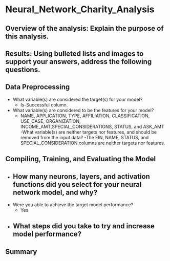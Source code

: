 # Neural_Network_Charity_Analysis
## Overview of the analysis: Explain the purpose of this analysis.

## Results: Using bulleted lists and images to support your answers, address the following questions.

## Data Preprocessing
- What variable(s) are considered the target(s) for your model?
  - Is-Successful column. 
- What variable(s) are considered to be the features for your model?
  - NAME, APPLICATION, TYPE, AFFILIATION, CLASSIFICATION, USE_CASE, ORGANIZATION, INCOME_AMT,SPECIAL_CONSIDERATIONS, STATUS, and ASK_AMT
-What variable(s) are neither targets nor features, and should be removed from the input data?
  -The EIN, NAME, STATUS, and SPECIAL_CONSIDERATION columns are neither targets nor features.

## Compiling, Training, and Evaluating the Model
- How many neurons, layers, and activation functions did you select for your neural network model, and why?
  -
- Were you able to achieve the target model performance?
  - Yes
- What steps did you take to try and increase model performance?
  -
## Summary


